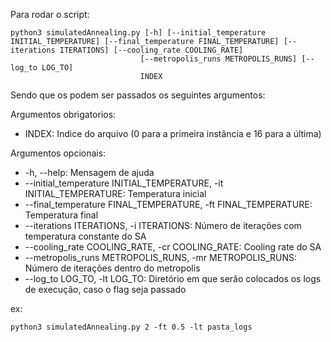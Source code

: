 Para rodar o script:
```
python3 simulatedAnnealing.py [-h] [--initial_temperature INITIAL_TEMPERATURE] [--final_temperature FINAL_TEMPERATURE] [--iterations ITERATIONS] [--cooling_rate COOLING_RATE]
                             [--metropolis_runs METROPOLIS_RUNS] [--log_to LOG_TO]
                             INDEX
```
Sendo que os podem ser passados os seguintes argumentos:

Argumentos obrigatorios:
  - INDEX:                 Indice do arquivo (0 para a primeira instância e 16 para a última)

Argumentos opcionais:
  - -h, --help:            Mensagem de ajuda
  - --initial_temperature INITIAL_TEMPERATURE, -it INITIAL_TEMPERATURE: Temperatura inicial
  - --final_temperature FINAL_TEMPERATURE, -ft FINAL_TEMPERATURE: Temperatura final
  - --iterations ITERATIONS, -i ITERATIONS: Número de iterações com temperatura constante do SA
  - --cooling_rate COOLING_RATE, -cr COOLING_RATE: Cooling rate do SA
  - --metropolis_runs METROPOLIS_RUNS, -mr METROPOLIS_RUNS: Número de iterações dentro do metropolis
  - --log_to LOG_TO, -lt LOG_TO: Diretório em que serão colocados os logs de execução, caso o flag seja passado

ex:
```
python3 simulatedAnnealing.py 2 -ft 0.5 -lt pasta_logs
```
